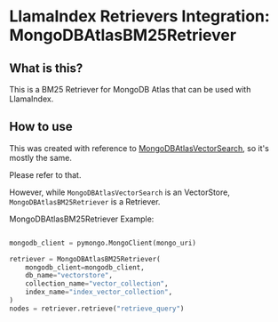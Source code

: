 # LlamaIndex Retrievers Integration: MongoDBAtlasBM25Retriever

## What is this?

This is a BM25 Retriever for MongoDB Atlas that can be used with LlamaIndex.

## How to use

This was created with reference to [MongoDBAtlasVectorSearch](https://docs.llamaindex.ai/en/stable/examples/vector_stores/MongoDBAtlasVectorSearch.html), so it's mostly the same.

Please refer to that.

However, while `MongoDBAtlasVectorSearch` is an VectorStore, `MongoDBAtlasBM25Retriever` is a Retriever.

MongoDBAtlasBM25Retriever Example:

```python

mongodb_client = pymongo.MongoClient(mongo_uri)

retriever = MongoDBAtlasBM25Retriever(
    mongodb_client=mongodb_client,
    db_name="vectorstore",
    collection_name="vector_collection",
    index_name="index_vector_collection",
)
nodes = retriever.retrieve("retrieve_query")

```